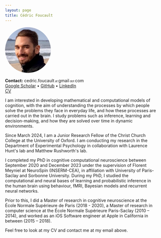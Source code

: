 ```yaml
---
layout: page
title: Cédric Foucault
---
```


<!-- ![Cédric Foucault](/assets/cedric_foucault_face_picture.jpg) -->
<img src="/assets/cedric_foucault_face_picture.jpg" alt="Cédric Foucault" style="border-radius:50%; max-width: 30%;">

**Contact:** cedric.foucault<span style="font-size: 66%;"> at </span>gmail<span style="font-size: 66%;"> dot </span>com <br/>
[Google Scholar](https://scholar.google.com/citations?user=3sU72sMAAAAJ) • [GitHub](https://github.com/cedricfoucault) • [LinkedIn](https://www.linkedin.com/in/cedricfoucault) <br/>
[CV](/assets/CV_Cedric_Foucault_2024-08.pdf)

I am interested in developing mathematical and computational models of cognition, with the aim of understanding the processes by which people solve the problems they face in everyday life, and how these processes are carried out in the brain. I study problems such as inference, learning and decision-making, and how they are solved over time in dynamic environments.

Since March 2024, I am a Junior Research Fellow of the Christ Church College at the University of Oxford. I am conducting my research in the Department of Experimental Psychology in collaboration with Laurence Hunt's lab and Matthew Rushworth's lab.

I completed my PhD in cognitive computational neuroscience between September 2020 and December 2023 under the supervision of Florent Meyniel at NeuroSpin (INSERM-CEA), in affiliation with University of Paris-Saclay and Sorbonne University. During my PhD, I studied the computational and neural bases of learning and probabilistic inference in the human brain using behaviour, fMRI, Bayesian models and recurrent neural networks.

Prior to this, I did a Master of research in cognitive neuroscience at the École Normale Supérieure de Paris (2018 - 2020), a Master of research in computer science at the École Normale Supérieure Paris-Saclay (2010 – 2014), and worked as an iOS Software engineer at Apple in California in between (2015 – 2018).

Feel free to look at my CV and contact me at my email above.

<!-- bundle exec jekyll serve -->